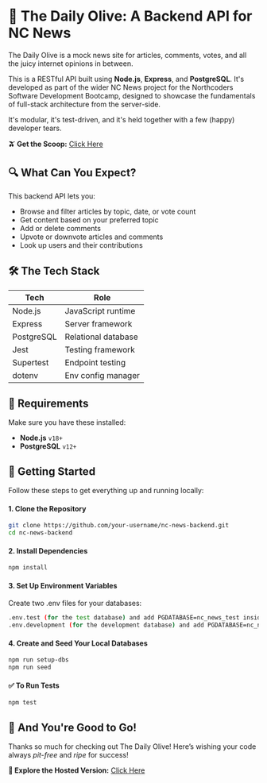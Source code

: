 # 📰 The Daily Olive: A Backend API for NC News

The Daily Olive is a mock news site for articles, comments, votes, and all the juicy internet opinions in between.

This is a RESTful API built using **Node.js**, **Express**, and **PostgreSQL**. It's developed as part of the wider NC News project for the Northcoders Software Development Bootcamp, designed to showcase the fundamentals of full-stack architecture from the server-side.

It's modular, it's test-driven, and it's held together with a few (happy) developer tears.

**🫒 Get the Scoop:** [Click Here](https://the-daily-olive.onrender.com/api)

## 🔍 What Can You Expect?

This backend API lets you:

- Browse and filter articles by topic, date, or vote count  
- Get content based on your preferred topic
- Add or delete comments
- Upvote or downvote articles and comments  
- Look up users and their contributions  

## 🛠 The Tech Stack

| Tech        | Role                          |
|-------------|-------------------------------|
| Node.js     | JavaScript runtime            |
| Express     | Server framework              |
| PostgreSQL  | Relational database           |
| Jest        | Testing framework             |
| Supertest   | Endpoint testing              |
| dotenv      | Env config manager            |

## 📌 Requirements

Make sure you have these installed:

- **Node.js** `v18+`
- **PostgreSQL** `v12+`

## 🚀 Getting Started

Follow these steps to get everything up and running locally:

#### 1. Clone the Repository

```bash
git clone https://github.com/your-username/nc-news-backend.git
cd nc-news-backend
```

#### 2. Install Dependencies

```bash
npm install
```

#### 3. Set Up Environment Variables

Create two .env files for your databases:

```bash
.env.test (for the test database) and add PGDATABASE=nc_news_test inside the file
.env.development (for the development database) and add PGDATABASE=nc_news inside the file
```

#### 4. Create and Seed Your Local Databases

```bash
npm run setup-dbs
npm run seed
```

#### ✅ To Run Tests

```bash
npm test
```

## 🎉 And You're Good to Go!

Thanks so much for checking out The Daily Olive! Here’s wishing your code always _pit-free_ and _ripe_ for success!

**📍 Explore the Hosted Version:** [Click Here](https://the-daily-olive.onrender.com/api)
